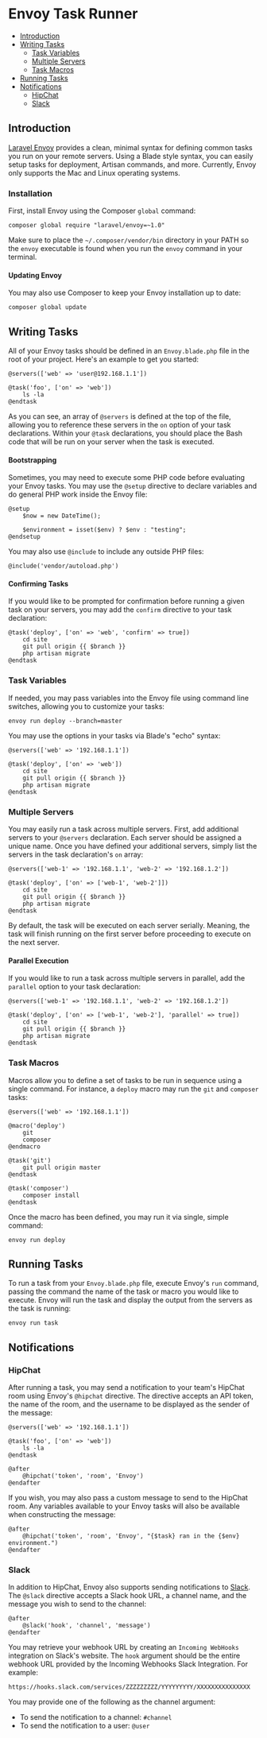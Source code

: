# Envoy Task Runner

- [Introduction](#introduction)
- [Writing Tasks](#writing-tasks)
    - [Task Variables](#task-variables)
    - [Multiple Servers](#envoy-multiple-servers)
    - [Task Macros](#envoy-task-macros)
- [Running Tasks](#envoy-running-tasks)
- [Notifications](#envoy-notifications)
    - [HipChat](#hipchat)
    - [Slack](#slack)

<a name="introduction"></a>
## Introduction

[Laravel Envoy](https://github.com/laravel/envoy) provides a clean, minimal syntax for defining common tasks you run on your remote servers. Using a Blade style syntax, you can easily setup tasks for deployment, Artisan commands, and more. Currently, Envoy only supports the Mac and Linux operating systems.

<a name="envoy-installation"></a>
### Installation

First, install Envoy using the Composer `global` command:

    composer global require "laravel/envoy=~1.0"

Make sure to place the `~/.composer/vendor/bin` directory in your PATH so the `envoy` executable is found when you run the `envoy` command in your terminal.

#### Updating Envoy

You may also use Composer to keep your Envoy installation up to date:

    composer global update

<a name="writing-tasks"></a>
## Writing Tasks

All of your Envoy tasks should be defined in an `Envoy.blade.php` file in the root of your project. Here's an example to get you started:

    @servers(['web' => 'user@192.168.1.1'])

    @task('foo', ['on' => 'web'])
        ls -la
    @endtask

As you can see, an array of `@servers` is defined at the top of the file, allowing you to reference these servers in the `on` option of your task declarations. Within your `@task` declarations, you should place the Bash code that will be run on your server when the task is executed.

#### Bootstrapping

Sometimes, you may need to execute some PHP code before evaluating your Envoy tasks. You may use the ```@setup``` directive to declare variables and do general PHP work inside the Envoy file:

    @setup
        $now = new DateTime();

        $environment = isset($env) ? $env : "testing";
    @endsetup

You may also use ```@include``` to include any outside PHP files:

    @include('vendor/autoload.php')

#### Confirming Tasks

If you would like to be prompted for confirmation before running a given task on your servers, you may add the `confirm` directive to your task declaration:

    @task('deploy', ['on' => 'web', 'confirm' => true])
        cd site
        git pull origin {{ $branch }}
        php artisan migrate
    @endtask

<a name="task-variables"></a>
### Task Variables

If needed, you may pass variables into the Envoy file using command line switches, allowing you to customize your tasks:

    envoy run deploy --branch=master

You may use the options in your tasks via Blade's "echo" syntax:

    @servers(['web' => '192.168.1.1'])

    @task('deploy', ['on' => 'web'])
        cd site
        git pull origin {{ $branch }}
        php artisan migrate
    @endtask

<a name="envoy-multiple-servers"></a>
### Multiple Servers

You may easily run a task across multiple servers. First, add additional servers to your `@servers` declaration. Each server should be assigned a unique name. Once you have defined your additional servers, simply list the servers in the task declaration's `on` array:

    @servers(['web-1' => '192.168.1.1', 'web-2' => '192.168.1.2'])

    @task('deploy', ['on' => ['web-1', 'web-2']])
        cd site
        git pull origin {{ $branch }}
        php artisan migrate
    @endtask

By default, the task will be executed on each server serially. Meaning, the task will finish running on the first server before proceeding to execute on the next server.

#### Parallel Execution

If you would like to run a task across multiple servers in parallel, add the `parallel` option to your task declaration:

    @servers(['web-1' => '192.168.1.1', 'web-2' => '192.168.1.2'])

    @task('deploy', ['on' => ['web-1', 'web-2'], 'parallel' => true])
        cd site
        git pull origin {{ $branch }}
        php artisan migrate
    @endtask

<a name="envoy-task-macros"></a>
### Task Macros

Macros allow you to define a set of tasks to be run in sequence using a single command. For instance, a `deploy` macro may run the `git` and `composer` tasks:

    @servers(['web' => '192.168.1.1'])

    @macro('deploy')
        git
        composer
    @endmacro

    @task('git')
        git pull origin master
    @endtask

    @task('composer')
        composer install
    @endtask

Once the macro has been defined, you may run it via single, simple command:

    envoy run deploy

<a name="envoy-running-tasks"></a>
## Running Tasks

To run a task from your `Envoy.blade.php` file, execute Envoy's `run` command, passing the command the name of the task or macro you would like to execute. Envoy will run the task and display the output from the servers as the task is running:

    envoy run task

<a name="envoy-notifications"></a>
<a name="envoy-hipchat-notifications"></a>
## Notifications

<a name="hipchat"></a>
### HipChat

After running a task, you may send a notification to your team's HipChat room using Envoy's `@hipchat` directive. The directive accepts an API token, the name of the room, and the username to be displayed as the sender of the message:

    @servers(['web' => '192.168.1.1'])

    @task('foo', ['on' => 'web'])
        ls -la
    @endtask

    @after
        @hipchat('token', 'room', 'Envoy')
    @endafter

If you wish, you may also pass a custom message to send to the HipChat room. Any variables available to your Envoy tasks will also be available when constructing the message:

    @after
        @hipchat('token', 'room', 'Envoy', "{$task} ran in the {$env} environment.")
    @endafter

<a name="slack"></a>
### Slack

In addition to HipChat, Envoy also supports sending notifications to [Slack](https://slack.com). The `@slack` directive accepts a Slack hook URL, a channel name, and the message you wish to send to the channel:

    @after
        @slack('hook', 'channel', 'message')
    @endafter

You may retrieve your webhook URL by creating an `Incoming WebHooks` integration on Slack's website. The `hook` argument should be the entire webhook URL provided by the Incoming Webhooks Slack Integration. For example:

    https://hooks.slack.com/services/ZZZZZZZZZ/YYYYYYYYY/XXXXXXXXXXXXXXX

You may provide one of the following as the channel argument:

- To send the notification to a channel: `#channel`
- To send the notification to a user: `@user`

